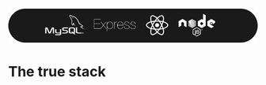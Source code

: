 ![banner preview](https://raw.githubusercontent.com/aquaductape/MySQL-ERN_Stack/master/assets/banner.png)

# The true stack
